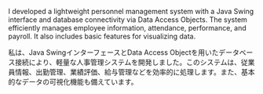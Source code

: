 I developed a lightweight personnel management system with a Java Swing interface and database connectivity via Data Access Objects. The system efficiently manages employee information, attendance, performance, and payroll. It also includes basic features for visualizing data.

私は、Java SwingインターフェースとData Access Objectを用いたデータベース接続により、軽量な人事管理システムを開発しました。このシステムは、従業員情報、出勤管理、業績評価、給与管理などを効率的に処理します。また、基本的なデータの可視化機能も備えています。
